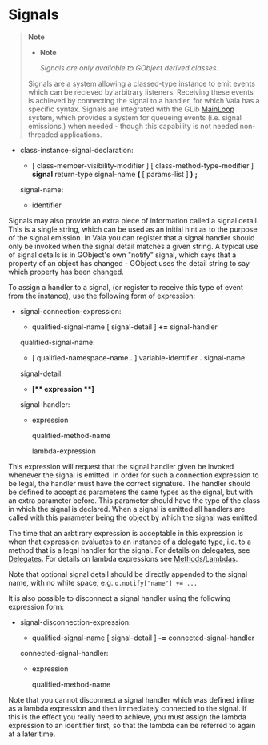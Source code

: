 

Signals
=======

> **Note**
>
> -   **Note**
>
>     *Signals are only available to GObject derived classes.*
>
> Signals are a system allowing a classed-type instance to emit events
> which can be recieved by arbitrary listeners. Receiving these events
> is achieved by connecting the signal to a handler, for which Vala has
> a specific syntax. Signals are integrated with the GLib
> [MainLoop](http://wiki.gnome.org/action/show/Projects/Vala/Manual/Export/MainLoop#)
> system, which provides a system for queueing events (i.e. signal
> emissions,) when needed - though this capability is not needed
> non-threaded applications.

-   class-instance-signal-declaration:

    -   [ class-member-visibility-modifier ] [
        class-method-type-modifier ] **signal** return-type signal-name
        **(** [ params-list ] **)** **;**

    signal-name:

    -   identifier

Signals may also provide an extra piece of information called a signal detail. This is a single string, which can be used as an initial hint as to the purpose of the signal emission. In Vala you can register that a signal handler should only be invoked when the signal detail matches a given string. A typical use of signal details is in GObject's own "notify" signal, which says that a property of an object has changed - GObject uses the detail string to say which property has been changed.

To assign a handler to a signal, (or register to receive this type of event from the instance), use the following form of expression:

-   signal-connection-expression:

    -   qualified-signal-name [ signal-detail ] **+=** signal-handler

    qualified-signal-name:

    -   [ qualified-namespace-name **.** ] variable-identifier **.**
        signal-name

    signal-detail:

    -   **[\*\* expression \*\*]**

    signal-handler:

    -   expression

        qualified-method-name

        lambda-expression

This expression will request that the signal handler given be invoked whenever the signal is emitted. In order for such a connection expression to be legal, the handler must have the correct signature. The handler should be defined to accept as parameters the same types as the signal, but with an extra parameter before. This parameter should have the type of the class in which the signal is declared. When a signal is emitted all handlers are called with this parameter being the object by which the signal was emitted.

The time that an arbtirary expression is acceptable in this expression is when that expression evaluates to an instance of a delegate type,
i.e. to a method that is a legal handler for the signal. For details on delegates, see [Delegates](http://wiki.gnome.org/action/show/Projects/Vala/Manual/Export/Vala/Manual/Delegates#). For details on lambda expressions see [Methods/Lambdas](http://wiki.gnome.org/action/show/Projects/Vala/Manual/Export/Vala/Manual/Methods#Lambdas).

Note that optional signal detail should be directly appended to the signal name, with no white space, e.g. `o.notify["name"] += ...`

It is also possible to disconnect a signal handler using the following expression form:

-   signal-disconnection-expression:

    -   qualified-signal-name [ signal-detail ] **-=**
        connected-signal-handler

    connected-signal-handler:

    -   expression

        qualified-method-name

Note that you cannot disconnect a signal handler which was defined inline as a lambda expression and then immediately connected to the signal. If this is the effect you really need to achieve, you must assign the lambda expression to an identifier first, so that the lambda can be referred to again at a later time.

